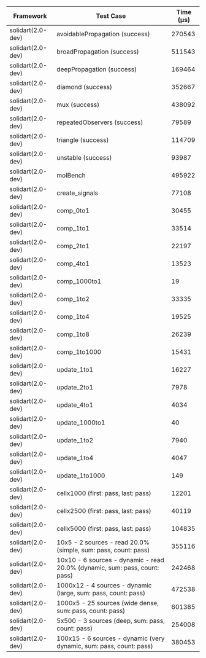 | Framework | Test Case | Time (μs) |
| --- | --- | --- |
| solidart(2.0-dev) | avoidablePropagation (success) | 270543 |
| solidart(2.0-dev) | broadPropagation (success) | 511543 |
| solidart(2.0-dev) | deepPropagation (success) | 169464 |
| solidart(2.0-dev) | diamond (success) | 352667 |
| solidart(2.0-dev) | mux (success) | 438092 |
| solidart(2.0-dev) | repeatedObservers (success) | 79589 |
| solidart(2.0-dev) | triangle (success) | 114709 |
| solidart(2.0-dev) | unstable (success) | 93987 |
| solidart(2.0-dev) | molBench | 495922 |
| solidart(2.0-dev) | create_signals | 77108 |
| solidart(2.0-dev) | comp_0to1 | 30455 |
| solidart(2.0-dev) | comp_1to1 | 33514 |
| solidart(2.0-dev) | comp_2to1 | 22197 |
| solidart(2.0-dev) | comp_4to1 | 13523 |
| solidart(2.0-dev) | comp_1000to1 | 19 |
| solidart(2.0-dev) | comp_1to2 | 33335 |
| solidart(2.0-dev) | comp_1to4 | 19525 |
| solidart(2.0-dev) | comp_1to8 | 26239 |
| solidart(2.0-dev) | comp_1to1000 | 15431 |
| solidart(2.0-dev) | update_1to1 | 16227 |
| solidart(2.0-dev) | update_2to1 | 7978 |
| solidart(2.0-dev) | update_4to1 | 4034 |
| solidart(2.0-dev) | update_1000to1 | 40 |
| solidart(2.0-dev) | update_1to2 | 7940 |
| solidart(2.0-dev) | update_1to4 | 4047 |
| solidart(2.0-dev) | update_1to1000 | 149 |
| solidart(2.0-dev) | cellx1000 (first: pass, last: pass) | 12201 |
| solidart(2.0-dev) | cellx2500 (first: pass, last: pass) | 40119 |
| solidart(2.0-dev) | cellx5000 (first: pass, last: pass) | 104835 |
| solidart(2.0-dev) | 10x5 - 2 sources - read 20.0% (simple, sum: pass, count: pass) | 355116 |
| solidart(2.0-dev) | 10x10 - 6 sources - dynamic - read 20.0% (dynamic, sum: pass, count: pass) | 242468 |
| solidart(2.0-dev) | 1000x12 - 4 sources - dynamic (large, sum: pass, count: pass) | 472538 |
| solidart(2.0-dev) | 1000x5 - 25 sources (wide dense, sum: pass, count: pass) | 601385 |
| solidart(2.0-dev) | 5x500 - 3 sources (deep, sum: pass, count: pass) | 254008 |
| solidart(2.0-dev) | 100x15 - 6 sources - dynamic (very dynamic, sum: pass, count: pass) | 380453 |
